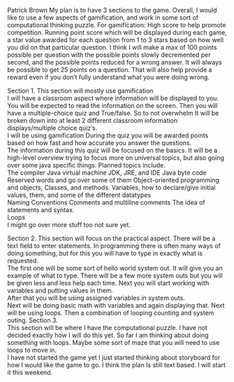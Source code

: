 Patrick Brown 
My plan is to have 3 sections to the game.  Overall, I would like to use a few aspects of gamification, and work in some sort of computational thinking puzzle.  For gamification: High score to help promote competition. Running point score which will be displayed during each game, a star value awarded for each question from 1 to 3 stars based on how well you did on that particular question.  I think I will make a max of 100 points possible per question with the possible points slowly decremented per second, and the possible points reduced for a wrong answer.  It will always be possible to get 25 points on a question. That will also help provide a reward even if you don’t fully understand what you were doing wrong. 
 
 Section 1. This section will mostly use gamification  
I will have a classroom aspect where information will be displayed to you.  You will be expected to read the information on the screen.  Then you will have a multiple-choice quiz and True/false.  So to not overwhelm It will be broken down into at least 2 different classroom information displays/multiple choice quiz’s.    
I will be using gamification During the quiz you will be awarded points based on how fast and how accurate you answer the questions.  
The information during this quiz will be focused on the basics.  It will be a high-level overview trying to focus more on universal topics, but also going over some java specific things.  Planned topics include.   
The compiler 
Java virtual machine 
JDK, JRE, and IDE 
Java byte code  
Reserved words and go over some of them 
Object-oriented programming and objects, 
Classes, and methods. 
Variables, how to declare/give initial values, them, and some of the different datatypes  
Naming Conventions 
Comments and multiline comments 
The idea of statements and syntax.  
Loops  
I might go over more stuff too not sure yet. 
 
 
Section 2. 
This section will focus on the practical aspect.  There will be a text field to enter statements.  In programming there is often many ways of doing something, but for this you will have to type in exactly what is requested.   
The first one will be some sort of hello world system out.  It will give you an example of what to type. 
There will be a few more system outs but you will be given less and less help each time.   Next you will start working with variables and putting values in them.  
After that you will be using assigned variables in system outs.   
Next will be doing basic math with variables and again displaying that. 
Next will be using loops. 
Then a combination of looping counting and system outing. 
Section 3.   
This section will be where I have the computational puzzle.  I have not decided exactly how I will do this yet.  So far I am thinking about doing something with loops.  Maybe some sort of maze that you will need to use loops to move in.    
I have not started the game yet I just started thinking about storyboard for how I would like the game to go.  I think the plan Is still text based.  I will start it this weekend. 
 
  
